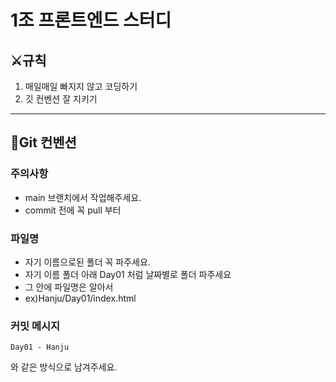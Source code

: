 # 1조 프론트엔드 스터디

## ⚔규칙
1. 매일매일 빠지지 않고 코딩하기
2. 깃 컨벤션 잘 지키기

<hr>

## 📄Git 컨벤션

### 주의사항
- main 브랜치에서 작업해주세요.
- commit 전에 꼭 pull 부터

### 파일명
- 자기 이름으로된 폴더 꼭 파주세요.
- 자기 이름 폴더 아래 Day01 처럼 날짜별로 폴더 파주세요
- 그 안에 파일명은 알아서
- ex)Hanju/Day01/index.html

### 커밋 메시지 
```
Day01 - Hanju
```
와 같은 방식으로 남겨주세요.

